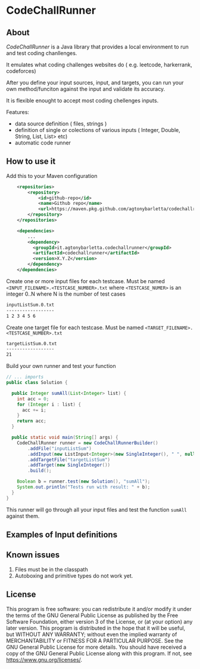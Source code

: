 # CodeChallRunner

## About

_CodeChallRunner_ is a Java library that provides a local environment to run and test coding chanllenges.

It emulates what coding challenges websites do ( e.g. leetcode, harkerrank, codeforces)

After you define your input sources, input, and targets, you can run your own method/funciton against the input and validate its accuracy.

It is flexible enought to accept most coding chellenges inputs.

Features:

- data source definition ( files, strings )
- definition of single or colections of various inputs ( Integer, Double, String, List<?>, List<List<?>> etc)
- automatic code runner

## How to use it

Add this to your Maven configuration

```xml
    <repositories>
        <repository>
            <id>github-repo</id>
            <name>Github repo</name>
            <url>https://maven.pkg.github.com/agtonybarletta/codechallrunner</url>
        </repository>
    </repositories>

    <dependencies>
        ...
        <dependency>
          <groupId>it.agtonybarletta.codechallrunner</groupId>
          <artifactId>codechallrunner</artifactId>
          <version>X.Y.Z</version>
        </dependency>
    </dependencies>
```

Create one or more input files for each testcase. Must be named  `<INPUT_FILENAME>.<TESTCASE_NUMBER>.txt` where `<TESTCASE_NUMER>` is an integer 0..N where N is the number of test cases

```txt
inputListSum.0.txt
------------------
1 2 3 4 5 6
```

Create one target file for each testcase. Must be named  `<TARGET_FILENAME>.<TESTCASE_NUMBER>.txt`

```txt
targetListSum.0.txt
------------------
21
```

Build your own runner and test your function

```java
// ... imports
public class Solution {

  public Integer sumAll(List<Integer> list) {
    int acc = 0;
    for (Integer i : list) {
      acc += i;
    }
    return acc;
  }

  public static void main(String[] args) {
    CodeChallRunner runner = new CodeChallRunnerBuilder()
        .addFile("inputListSum")
        .addInput(new ListInput<Integer>(new SingleInteger(), " ", null, null))
        .addTargetFile("targetListSum")
        .addTarget(new SingleInteger())
        .build();

    Boolean b = runner.test(new Solution(), "sumAll");
    System.out.println("Tests run with result: " + b);
  }
}
```

This runner will go through all your input files and test the function `sumAll` against them.

## Examples of Input definitions

## Known issues

1. Files must be in the classpath
2. Autoboxing and primitive types do not work yet.

## License

This program is free software: you can redistribute it and/or modify
it under the terms of the GNU General Public License as published by
the Free Software Foundation, either version 3 of the License, or
(at your option) any later version. 
This program is distributed in the hope that it will be useful,
but WITHOUT ANY WARRANTY; without even the implied warranty of
MERCHANTABILITY or FITNESS FOR A PARTICULAR PURPOSE.  See the
GNU General Public License for more details. 
You should have received a copy of the GNU General Public License
along with this program.  If not, see <https://www.gnu.org/licenses/>.

